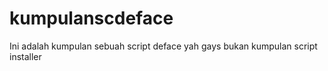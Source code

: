 # kumpulanscdeface
Ini adalah kumpulan sebuah script deface yah gays bukan kumpulan script installer

